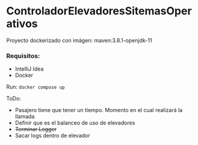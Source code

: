 # ControladorElevadoresSitemasOperativos

Proyecto dockerizado con imágen: maven:3.8.1-openjdk-11

### Requisitos:
- IntelliJ Idea
- Docker

Run:
`docker compose up`





ToDo:
- Pasajero tiene que tener un tiempo. Momento en el cual realizará la llamada
- Definir que es el balanceo de uso de elevadores
- ~~Terminar Logger~~
- Sacar logs dentro de elevador